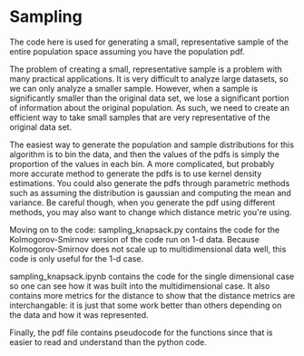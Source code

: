 # Sampling
The code here is used for generating a small, representative sample of the entire population space assuming you have the population pdf.

The problem of creating a small, representative sample is a problem with many practical applications. It is very difficult to analyze large datasets, so we can only analyze a smaller sample. However, when a sample is significantly smaller than the original data set, we lose a significant portion of information about the original population. As such, we need to create an efficient way to take small samples that are very representative of the original data set.

The easiest way to generate the population and sample distributions for this algorithm is to bin the data, and then the values of the pdfs is simply the proportion of the values in each bin. A more complicated, but probably more accurate method to generate the pdfs is to use kernel density estimations. You could also generate the pdfs through parametric methods such as assuming the distribution is gaussian and computing the mean and variance. Be careful though, when you generate the pdf using different methods, you may also want to change which distance metric you're using.


Moving on to the code:
sampling_knapsack.py contains the code for the Kolmogorov-Smirnov version of the code run on 1-d data. Because Kolmogorov-Smirnov does not scale up to multidimensional data well, this code is only useful for the 1-d case.

sampling_knapsack.ipynb contains the code for the single dimensional case so one can see how it was built into the multidimensional case. It also contains more metrics for the distance to show that the distance metrics are interchangable: it is just that some work better than others depending on the data and how it was represented.

Finally, the pdf file contains pseudocode for the functions since that is easier to read and understand than the python code.
